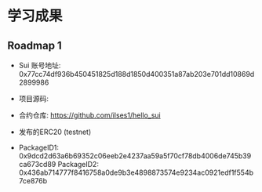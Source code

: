 # 学习成果

## Roadmap 1
- Sui 账号地址: 0x77cc74df936b450451825d188d1850d400351a87ab203e701dd10869d2899986
- 项目源码:

- 合约仓库: https://github.com/ilses1/hello_sui
- 发布的ERC20 (testnet)
- PackageID1: 0x9dcd2d63a6b69352c06eeb2e4237aa59a5f70cf78db4006de745b39ca673cd89
  PackageID2: 0x436ab714777f8416758a0de9b3e4898873574e9234ac0921edf1f554b7ce876b

